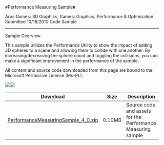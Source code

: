 #Performance Measuring Sample#

Area
Games: 3D Graphics, Games: Graphics, Performance & Optimization
Submitted
10/18/2010
Code Sample

---

Sample Overview

This sample utilizes the Performance Utility to show the impact of adding 3D spheres to a scene and allowing them to collide with one another. By increasing/decreasing the sphere count and toggling the collisions, you can make a significant improvement in the performance of the sample.

All content and source code downloaded from this page are bound to the Microsoft Permissive License (Ms-PL).

	
![](https://github.com/simondarksidej/XNAGameStudio/blob/master/Images/performanceSample1.png)![](https://github.com/simondarksidej/XNAGameStudio/blob/master/Images/performanceSample2.png)
 

 
Download | Size | Description
---|---|---|
[PerformanceMeasuringSample_4_0.zip](https://github.com/simondarksidej/XNAGameStudio/blob/master/Samples/PerformanceMeasuringSample_4_0.zip?raw=true) | 0.10MB | Source code and assets for the Performance Measuring sample